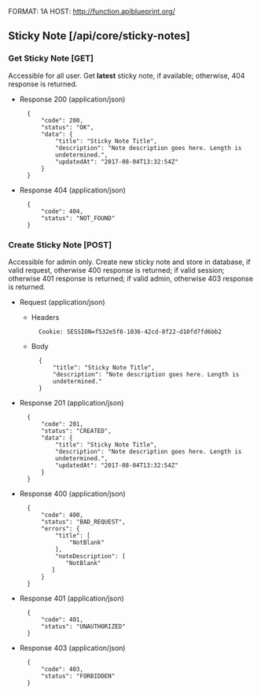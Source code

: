 FORMAT: 1A
HOST: http://function.apiblueprint.org/

## Sticky Note [/api/core/sticky-notes]

### Get Sticky Note [GET]

Accessible for all user. Get <b>latest</b> sticky note, if available; otherwise, 404 response is returned.

+ Response 200 (application/json)

        {
            "code": 200,
            "status": "OK",
            "data": {
                "title": "Sticky Note Title",
                "description": "Note description goes here. Length is 
                undetermined.",
                "updatedAt": "2017-08-04T13:32:54Z"
            }
        }
        
+ Response 404 (application/json)

        {
            "code": 404,
            "status": "NOT_FOUND"
        }

### Create Sticky Note [POST]

Accessible for admin only. Create new sticky note and store in database, if valid request, otherwise 400 response is returned; if valid session; otherwise 401 response is returned; if valid admin, otherwise 403
response is returned.

+ Request (application/json)

    + Headers
    
            Cookie: SESSION=f532e5f8-1036-42cd-8f22-d10fd7fd6bb2
            
    + Body

            {
                "title": "Sticky Note Title",
                "description": "Note description goes here. Length is 
                undetermined."
            }
            
+ Response 201 (application/json)

        {
            "code": 201,
            "status": "CREATED",
            "data": {
                "title": "Sticky Note Title",
                "description": "Note description goes here. Length is 
                undetermined.",
                "updatedAt": "2017-08-04T13:32:54Z"
            }
        }

+ Response 400 (application/json)

        {
            "code": 400,
            "status": "BAD_REQUEST",
            "errors": {
                "title": [
                    "NotBlank"
                ],
                "noteDescription": [
                   "NotBlank"
               ]
            }
        }

+ Response 401 (application/json)

        {
            "code": 401,
            "status": "UNAUTHORIZED"
        }

+ Response 403 (application/json)

        {
            "code": 403,
            "status": "FORBIDDEN"
        }
